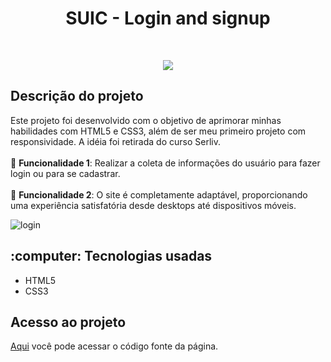 <h1 align="center"> SUIC - Login and signup </h1>

<br>
<p align="center">
  <img src="https://img.shields.io/badge/%20STATUS%20-%20CONCLU%C3%8DDO%20%20%20%20-44CC1?style=flat-square"/>
</p>

<h2>Descrição do projeto</h2>

Este projeto foi desenvolvido com o objetivo de aprimorar minhas habilidades com HTML5 e CSS3, além de ser meu primeiro projeto com responsividade. A idéia foi retirada do curso Serliv.<br>
<br>:wrench: <b>Funcionalidade 1</b>: Realizar a coleta de informações do usuário para fazer login ou para se cadastrar. <br><br>
:wrench: <b>Funcionalidade 2</b>: O site é completamente adaptável, proporcionando uma experiência satisfatória desde desktops até dispositivos móveis.

![login](https://github.com/vini-rbeiro/login-register-page/assets/95951039/04228d82-fdcf-469e-80d2-8698abde3e23)

<h2>:computer: Tecnologias usadas</h2>

<ul>
  <li>HTML5</li>
  <li>CSS3</li>
</ul>

<h2>Acesso ao projeto</h2>

<a href="https://github.com/vini-rbeiro/login-signup-page" target="_blank">Aqui</a> você pode acessar o código fonte da página.
